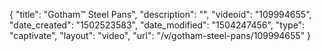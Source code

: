 {
    "title": "Gotham&trade; Steel Pans",
    "description": "",
    "videoid": "109994655",
    "date_created": "1502523583",
    "date_modified": "1504247456",
    "type": "captivate",
    "layout": "video",
    "url": "\/v\/gotham-steel-pans\/109994655"
}